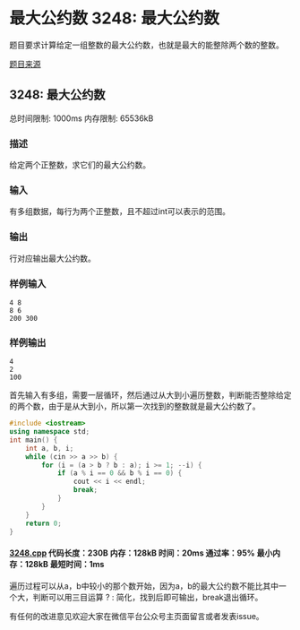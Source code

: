 # 最大公约数 3248: 最大公约数

题目要求计算给定一组整数的最大公约数，也就是最大的能整除两个数的整数。

[题目来源](http://bailian.openjudge.cn/practice/3248/)

## 3248: 最大公约数

总时间限制: 1000ms    内存限制: 65536kB

### 描述

给定两个正整数，求它们的最大公约数。

### 输入

有多组数据，每行为两个正整数，且不超过int可以表示的范围。

### 输出

行对应输出最大公约数。

### 样例输入
```
4 8
8 6
200 300
```
### 样例输出
```
4
2
100
```
首先输入有多组，需要一层循环，然后通过从大到小遍历整数，判断能否整除给定的两个数，由于是从大到小，所以第一次找到的整数就是最大公约数了。
```cpp
#include <iostream>
using namespace std;
int main() {
	int a, b, i;
	while (cin >> a >> b) {
		for (i = (a > b ? b : a); i >= 1; --i) {
			if (a % i == 0 && b % i == 0) {
				cout << i << endl;
				break;
			}
		}
	}
	return 0;
}
```
#### [3248.cpp](/Code/3200-3299/3248.cpp) 代码长度：230B 内存：128kB 时间：20ms 通过率：95% 最小内存：128kB  最短时间：1ms

遍历过程可以从a，b中较小的那个数开始，因为a，b的最大公约数不能比其中一个大，判断可以用三目运算 ? : 简化，找到后即可输出，break退出循环。

有任何的改进意见欢迎大家在微信平台公众号主页面留言或者发表issue。
